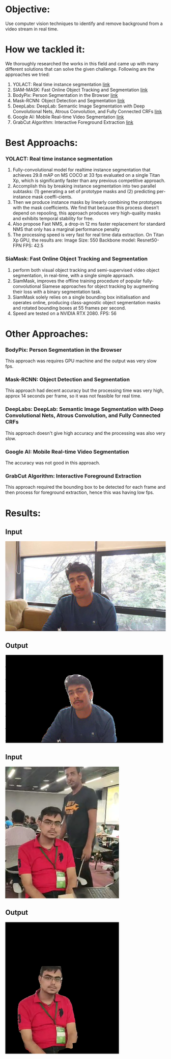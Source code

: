 # Objective:
Use computer vision techniques to identify and remove background from a video stream in real time.

# How we tackled it:
We thoroughly researched the works in this field and came up with many different solutions that can solve the given challenge.
Following are the approaches we tried:

1. YOLACT: Real time instance segmentation [link](https://arxiv.org/pdf/1904.02689.pdf)
2. SIAM-MASK: Fast Online Object Tracking and Segmentation [link](https://arxiv.org/pdf/1812.05050.pdf)
3. BodyPix: Person Segmentation in the Browser [link](https://github.com/tensorflow/tfjs-models/tree/master/body-pix)
4. Mask-RCNN: Object Detection and Segmentation [link](https://arxiv.org/pdf/1703.06870.pdf)
5. DeepLabs: DeepLab: Semantic Image Segmentation with Deep Convolutional Nets, Atrous Convolution, and Fully Connected CRFs [link](https://arxiv.org/pdf/1606.00915.pdf)
6. Google AI: Mobile Real-time Video Segmentation [link](https://ai.googleblog.com/2018/03/mobile-real-time-video-segmentation.html)
7. GrabCut Algorithm: Interactive Foreground Extraction [link](https://opencv-python-tutroals.readthedocs.io/en/latest/py_tutorials/py_imgproc/py_grabcut/py_grabcut.html)

# Best Approachs:
### YOLACT: Real time instance segmentation
1. Fully-convolutional model for realtime instance segmentation that achieves 29.8 mAP on MS COCO at 33 fps evaluated on a single Titan Xp, which is significantly faster than any previous competitive approach.
2. Accomplish this by breaking instance segmentation into two parallel subtasks: (1) generating a set of prototype masks and (2) predicting per-instance mask coeffi-cients.
3. Then we produce instance masks by linearly combining the prototypes with the mask coefficients. We find that because this process doesn’t depend on repooling, this approach produces very high-quality masks and exhibits temporal stability for free.
4. Also propose Fast NMS, a drop-in 12 ms faster replacement for standard NMS that only has a marginal performance penalty
5. The processing speed is very fast for real time data extraction. On Titan Xp GPU, the results are:
Image Size: 550
Backbone model:	Resnet50-FPN
FPS: 42.5

### SiaMask: Fast Online Object Tracking and Segmentation
1. perform both visual object tracking and semi-supervised video object segmentation, in real-time, with a single simple approach.
2. SiamMask, improves the offline training procedure of popular fully-convolutional Siamese approaches for object tracking by augmenting their loss with a binary segmentation task.
3. SiamMask solely relies on a single bounding box initialisation and operates online, producing class-agnostic object segmentation masks and rotated bounding boxes at 55 frames per second.
4. Speed are tested on a NVIDIA RTX 2080.
FPS: 56

# Other Approaches:
### BodyPix: Person Segmentation in the Browser
This approach was requires GPU machine and the output was very slow fps.
### Mask-RCNN: Object Detection and Segmentation
This approach had decent accuracy but the processing time was very high, approx 14 seconds per frame, so it was not feasible for real time.
### DeepLabs: DeepLab: Semantic Image Segmentation with Deep Convolutional Nets, Atrous Convolution, and Fully Connected CRFs
This approach doesn't give high accuracy and the processing was also very slow.
### Google AI: Mobile Real-time Video Segmentation
The accuracy was not good in this approach.
### GrabCut Algorithm: Interactive Foreground Extraction
This approach required the bounding box to be detected for each frame and then process for foreground extraction, hence this was having low fps.


# Results:
## Input

![input 1](results/input1.jpg)

## Output

![output 1](results/output1.png)

## Input

![input 2](results/input2.png)

## Output

![output 2](results/output2.png)
